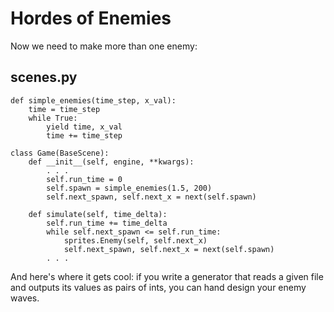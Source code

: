 # Hordes of Enemies

Now we need to make more than one enemy:

## scenes.py

    def simple_enemies(time_step, x_val):
        time = time_step
        while True:
            yield time, x_val
            time += time_step

    class Game(BaseScene):
        def __init__(self, engine, **kwargs):
            . . .
            self.run_time = 0
            self.spawn = simple_enemies(1.5, 200)
            self.next_spawn, self.next_x = next(self.spawn)
        
        def simulate(self, time_delta):
            self.run_time += time_delta
            while self.next_spawn <= self.run_time:
                sprites.Enemy(self, self.next_x)
                self.next_spawn, self.next_x = next(self.spawn)
            . . .

And here's where it gets cool: if you write a generator that reads a given file
and outputs its values as pairs of ints, you can hand design your enemy waves.

